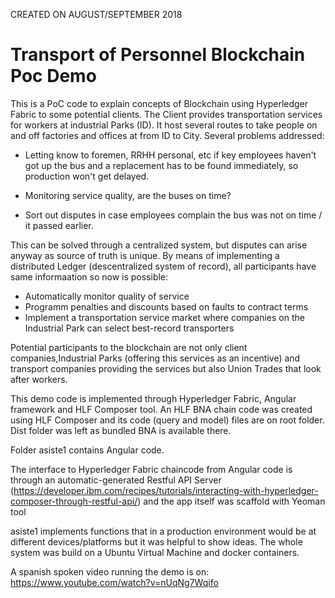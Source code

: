 CREATED ON AUGUST/SEPTEMBER  2018

<h1>Transport of Personnel Blockchain Poc Demo </h1>

This is a PoC  code  to explain concepts of Blockchain  using Hyperledger Fabric to some potential clients.
The Client provides transportation services for workers at industrial Parks (ID). It host several routes to take people on and off factories and offices at from ID to City.
Several problems addressed:

  * Letting know to foremen, RRHH personal, etc if  key employees haven't got up the bus and a replacement has to be found immediately, so production won't get delayed.
    
  * Monitoring service quality, are the buses on time? 

  * Sort out disputes in case employees complain the bus was not on time / it passed earlier.

This can be solved through a centralized system, but disputes can arise anyway as source of truth is unique.
By means of implementing a distributed Ledger (descentralized system of record), all participants have same informaation so now is possible:

  * Automatically monitor quality of service
  * Programm penalties and discounts based on faults to contract terms
  * Implement a transportation service market where companies on the Industrial Park can select best-record transporters

Potential participants to the blockchain are not only client companies,Industrial Parks (offering this services as an incentive) and transport companies providing the services but also Union Trades that look after workers.

This demo code is implemented through Hyperledger Fabric, Angular framework and HLF Composer tool.
An HLF BNA chain code was created using HLF Composer and its code (query and model) files are on root folder. Dist folder was left as bundled BNA is available there.

Folder asiste1 contains Angular code.

The interface to Hyperledger Fabric chaincode from Angular code is through an automatic-generated  Restful API  Server (https://developer.ibm.com/recipes/tutorials/interacting-with-hyperledger-composer-through-restful-api/) and the app itself was scaffold with Yeoman tool

asiste1 implements functions that in a production environment would be at different devices/platforms but it was helpful to show ideas.
The whole system was build on a Ubuntu Virtual Machine and docker containers.

A spanish spoken video running the demo is on: https://www.youtube.com/watch?v=nUqNg7Wqifo

